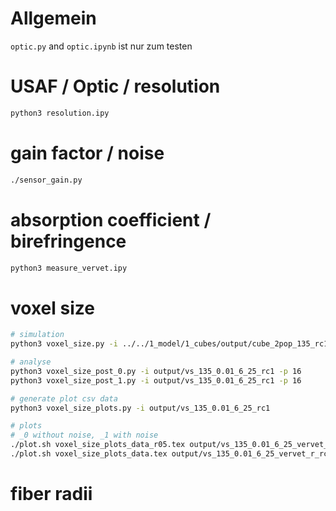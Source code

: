 # Allgemein

`optic.py` and `optic.ipynb` ist nur zum testen

# USAF / Optic / resolution

```sh
python3 resolution.ipy
```

# gain factor / noise

```sh
./sensor_gain.py
```

# absorption coefficient / birefringence

```sh
python3 measure_vervet.ipy
```

# voxel size

```sh
# simulation
python3 voxel_size.py -i ../../1_model/1_cubes/output/cube_2pop_135_rc1 -o output/vs_135_0.01_6_25_rc1 -p 10 -t 1 -m 6 -n 25

# analyse
python3 voxel_size_post_0.py -i output/vs_135_0.01_6_25_rc1 -p 16
python3 voxel_size_post_1.py -i output/vs_135_0.01_6_25_rc1 -p 16

# generate plot csv data
python3 voxel_size_plots.py -i output/vs_135_0.01_6_25_rc1

# plots
# _0 without noise, _1 with noise
./plot.sh voxel_size_plots_data_r05.tex output/vs_135_0.01_6_25_vervet_r_rc1
./plot.sh voxel_size_plots_data.tex output/vs_135_0.01_6_25_vervet_r_rc1
```

# fiber radii
